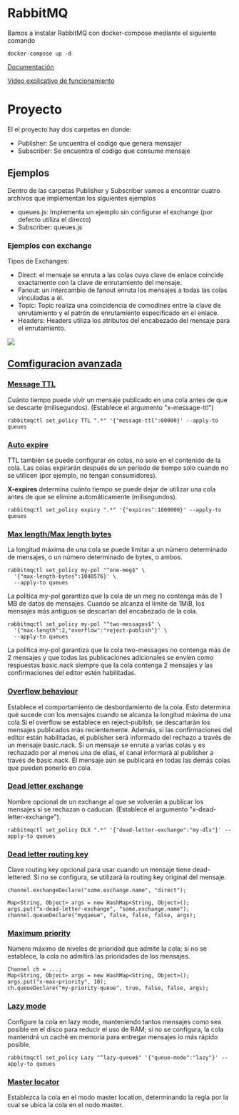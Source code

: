 # RabbitMQ
Bamos a instalar RabbitMQ con docker-compose mediante el siguiente comando
````
docker-compose up -d
````
[Documentación](https://www.cloudamqp.com/blog/2015-05-18-part1-rabbitmq-for-beginners-what-is-rabbitmq.html)

[Video explicativo de funcionamiento](https://www.youtube.com/watch?v=8083HvKEwZY&t=761s)

# Proyecto 
El el proyecto hay dos carpetas en donde:
- Publisher: Se uncuentra el codigo que genera mensajer
- Subscriber: Se encuentra el codigo que consume mensaje
## Ejemplos
Dentro de las carpetas Publisher y Subscriber vamos a encontrar cuatro archivos que implementan los siguientes ejemplos
- queues.js: Implementa un ejemplo sin configurar el exchange (por defecto utiliza el directo)
- Subscriber: queues.js
### Ejemplos con exchange
Tipos de Exchanges:
- Direct: el mensaje se enruta a las colas cuya clave de enlace coincide exactamente con la clave de enrutamiento del mensaje. 
- Fanout: un intercambio de fanout enruta los mensajes a todas las colas vinculadas a él.
- Topic: Topic realiza una coincidencia de comodines entre la clave de enrutamiento y el patrón de enrutamiento especificado en el enlace.
- Headers: Headers utiliza los atributos del encabezado del mensaje para el enrutamiento.

![](https://www.cloudamqp.com/img/blog/exchanges-topic-fanout-direct.png)

## [Comfiguracion avanzada](https://www.rabbitmq.com/queues.html#optional-arguments)
### [Message TTL](https://www.rabbitmq.com/ttl.html#per-queue-message-ttl)
Cuánto tiempo puede vivir un mensaje publicado en una cola antes de que se descarte (milisegundos). (Establece el argumento "x-message-ttl")
````
rabbitmqctl set_policy TTL ".*" '{"message-ttl":60000}' --apply-to queues
````
### [Auto expire](https://www.rabbitmq.com/ttl.html#queue-ttl)
TTL también se puede configurar en colas, no solo en el contenido de la cola. Las colas expirarán después de un período de tiempo solo cuando no se utilicen (por ejemplo, no tengan consumidores). 

**X-expires** determina cuánto tiempo se puede dejar de utilizar una cola antes de que se elimine automáticamente (milisegundos).
````
rabbitmqctl set_policy expiry ".*" '{"expires":1800000}' --apply-to queues
````
### [Max length/Max length bytes](https://www.rabbitmq.com/maxlength.html)
La longitud máxima de una cola se puede limitar a un número determinado de mensajes, o un número determinado de bytes, o ambos.
````
rabbitmqctl set_policy my-pol "^one-meg$" \
  '{"max-length-bytes":1048576}' \
  --apply-to queues
````
La política my-pol garantiza que la cola de un meg no contenga más de 1 MB de datos de mensajes. Cuando se alcanza el límite de 1MiB, los mensajes más antiguos se descartan del encabezado de la cola.
````	
rabbitmqctl set_policy my-pol "^two-messages$" \
  '{"max-length":2,"overflow":"reject-publish"}' \
  --apply-to queues
````  
La política my-pol garantiza que la cola two-messages no contenga más de 2 mensajes y que todas las publicaciones adicionales se envíen como respuestas basic.nack siempre que la cola contenga 2 mensajes y las confirmaciones del editor estén habilitadas.

### [Overflow behaviour](https://www.rabbitmq.com/maxlength.html#overflow-behaviour)
Establece el comportamiento de desbordamiento de la cola. Esto determina qué sucede con los mensajes cuando se alcanza la longitud máxima de una cola.Si el overflow se establece en reject-publish, se descartarán los mensajes publicados más recientemente. Además, si las confirmaciones del editor están habilitadas, el publisher será informado del rechazo a través de un mensaje basic.nack. Si un mensaje se enruta a varias colas y es rechazado por al menos una de ellas, el canal informará al publisher a través de basic.nack. El mensaje aún se publicará en todas las demás colas que pueden ponerlo en cola.

### [Dead letter exchange](https://www.rabbitmq.com/dlx.html)
Nombre opcional de un exchange al que se volverán a publicar los mensajes si se rechazan o caducan. (Establece el argumento "x-dead-letter-exchange").
````
rabbitmqctl set_policy DLX ".*" '{"dead-letter-exchange":"my-dlx"}' --apply-to queues
````
### [Dead letter routing key]()
Clave routing key opcional para usar cuando un mensaje tiene dead-lettered. Si no se configura, se utilizará la routing key original del mensaje.
````
channel.exchangeDeclare("some.exchange.name", "direct");

Map<String, Object> args = new HashMap<String, Object>();
args.put("x-dead-letter-exchange", "some.exchange.name");
channel.queueDeclare("myqueue", false, false, false, args);
````
### [Maximum priority](https://www.rabbitmq.com/priority.html)
Número máximo de niveles de prioridad que admite la cola; si no se establece, la cola no admitirá las prioridades de los mensajes.
````
Channel ch = ...;
Map<String, Object> args = new HashMap<String, Object>();
args.put("x-max-priority", 10);
ch.queueDeclare("my-priority-queue", true, false, false, args);
````
### [Lazy mode](https://www.rabbitmq.com/lazy-queues.html)
Configure la cola en lazy mode, manteniendo tantos mensajes como sea posible en el disco para reducir el uso de RAM; si no se configura, la cola mantendrá un caché en memoria para entregar mensajes lo más rápido posible.
````
rabbitmqctl set_policy Lazy "^lazy-queue$" '{"queue-mode":"lazy"}' --apply-to queues
````
### [Master locator](https://www.rabbitmq.com/ha.html)
Establezca la cola en el modo master location, determinando la regla por la cual se ubica la cola en el nodo master.
